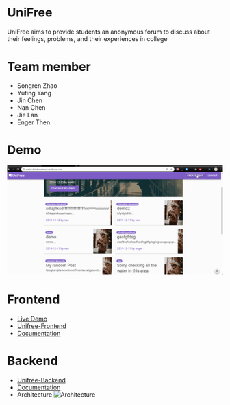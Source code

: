 # UniFree
UniFree aims to provide students an anonymous forum to discuss about their feelings, problems, and their experiences in college
# Team member
- Songren Zhao
- Yuting Yang
- Jin Chen
- Nan Chen
- Jie Lan
- Enger Then

# Demo
<img src='./view.gif' alt='customer View' />

# Frontend
- [Live Demo](https://master.d1rfx6pqw4meql.amplifyapp.com/)
- [Unifree-Frontend](https://github.com/JiejayLan/unifreefrontend)
- [Documentation](https://jiejaylan.github.io/unifreefrontend/docs/?path=/story/error-message--signin-form-error)
# Backend
- [Unifree-Backend](https://github.com/jinchen1036/rdb-crud-microservice)
- [Documentation](https://documenter.getpostman.com/view/8184983/SVtSWUzC?version=latest)
- Architecture
![Architecture](https://i.imgur.com/RM3HYrU.png)
